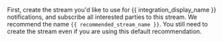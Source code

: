 First, create the stream you'd like to use for
{{ integration_display_name }} notifications, and subscribe all
interested parties to this stream. We recommend the
name `{{ recommended_stream_name }}`. You still need to create
the stream even if you are using this default recommendation.
